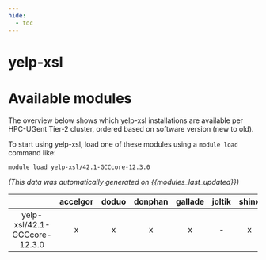 ```yaml
---
hide:
  - toc
---
```


yelp-xsl
========

# Available modules


The overview below shows which yelp-xsl installations are available per HPC-UGent Tier-2 cluster, ordered based on software version (new to old).

To start using yelp-xsl, load one of these modules using a `module load` command like:

```shell
module load yelp-xsl/42.1-GCCcore-12.3.0
```

*(This data was automatically generated on {{modules_last_updated}})*  

| |accelgor|doduo|donphan|gallade|joltik|shinx|skitty|
| :---: | :---: | :---: | :---: | :---: | :---: | :---: | :---: |
|yelp-xsl/42.1-GCCcore-12.3.0|x|x|x|x|-|x|x|
